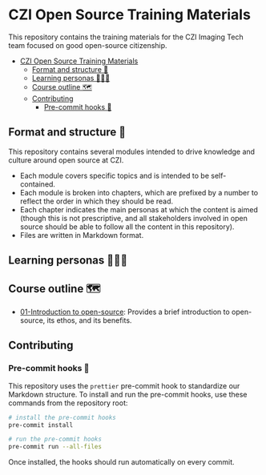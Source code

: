 # CZI Open Source Training Materials

This repository contains the training materials for the CZI Imaging Tech team focused on good open-source citizenship.

- [CZI Open Source Training Materials](#czi-open-source-training-materials)
  - [Format and structure 🔖](#format-and-structure-)
  - [Learning personas 🙋🏽‍♀️](#learning-personas-️)
  - [Course outline 🗺](#course-outline-)
  - [Contributing](#contributing)
    - [Pre-commit hooks 🧹](#pre-commit-hooks-)

## Format and structure 🔖

This repository contains several modules intended to drive knowledge and culture around open source at CZI.

* Each module covers specific topics and is intended to be self-contained.
* Each module is broken into chapters, which are prefixed by a number to reflect the order in which they should be read.
* Each chapter indicates the main personas at which the content is aimed (though this is not prescriptive,
  and all stakeholders involved in open source should be able to follow all the content in this repository).
* Files are written in Markdown format.

<!-- TODO: once we have made the relevant decisions we need to add notes on licensing, slides and the such -->

## Learning personas 🙋🏽‍♀️

<!-- TODO: @pavithraes will be adding these -->

## Course outline 🗺

* [01-Introduction to open-source](./01-intro-to-os/README.md): Provides a brief introduction to open-source, its ethos, and its benefits.
  
## Contributing

### Pre-commit hooks 🧹

This repository uses the `prettier` pre-commit hook to standardize our Markdown structure.
To install and run the pre-commit hooks, use these commands from the repository root:

```bash
# install the pre-commit hooks
pre-commit install

# run the pre-commit hooks
pre-commit run --all-files
```

Once installed, the hooks should run automatically on every commit.
